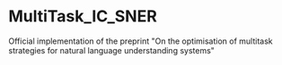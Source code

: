 # MultiTask_IC_SNER
Official implementation of the preprint "On the optimisation of multitask strategies for natural language understanding systems"
